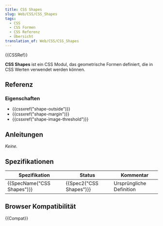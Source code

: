 ```yaml
---
title: CSS Shapes
slug: Web/CSS/CSS_Shapes
tags:
  - CSS
  - CSS Formen
  - CSS Referenz
  - Übersicht
translation_of: Web/CSS/CSS_Shapes
---
```

{{CSSRef}}

**CSS Shapes** ist ein CSS Modul, das geometrische Formen definiert, die in CSS Werten verwendet werden können.

## Referenz

### Eigenschaften

- {{cssxref("shape-outside")}}
- {{cssxref("shape-margin")}}
- {{cssxref("shape-image-threshold")}}

## Anleitungen

_Keine._

## Spezifikationen

| Spezifikation                        | Status                           | Kommentar                |
| ------------------------------------ | -------------------------------- | ------------------------ |
| {{SpecName("CSS Shapes")}} | {{Spec2("CSS Shapes")}} | Ursprüngliche Definition |

## Browser Kompatibilität

{{Compat}}
